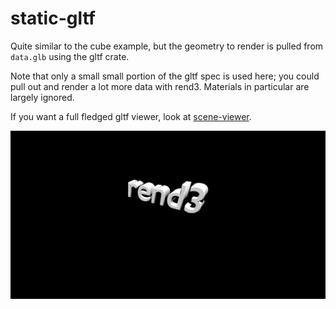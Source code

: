 # static-gltf

Quite similar to the cube example, but the geometry to render is pulled from `data.glb` using the gltf crate.

Note that only a small small portion of the gltf spec is used here; you could pull out and render a lot more data with rend3.
Materials in particular are largely ignored.

If you want a full fledged gltf viewer, look at [scene-viewer](../scene-viewer).

![](screenshot.png)
